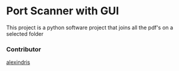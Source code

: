 # Port Scanner with GUI

This project is a python software project that joins all the pdf's on a selected folder

### Contributor

[alexindris](https://github.com/alexindris)
